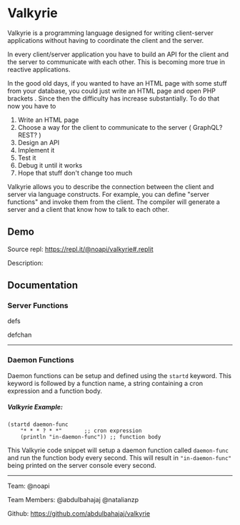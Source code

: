# Valkyrie
Valkyrie is a programming language designed for writing client-server applications without having to coordinate the client and the server.

In every client/server application you have to build an API for the client and the server to communicate with each other. This is becoming more true in reactive applications. 

In the good old days, if you wanted to have an HTML page with some stuff from your database, you could just write an HTML page and open PHP brackets <? and write code to retrieve whatever you want and render it with the HTML page ?>. Since then the difficulty has increase substantially. To do that now you have to 
1. Write an HTML page
2. Choose a way for the client to communicate to the server ( GraphQL? REST? )
3. Design an API 
4. Implement it 
5. Test it
6. Debug it until it works
7. Hope that stuff don't change too much

Valkyrie allows you to describe the connection between the client and server via language constructs. For example, you can define "server functions" and invoke them from the client. The compiler will generate a server and a client that know how to talk to each other.

## Demo
Source repl: https://repl.it/@noapi/valkyrie#.replit

Description:

## Documentation
### Server Functions
defs

defchan

___

### Daemon Functions
Daemon functions can be setup and defined using the ```startd``` keyword. This keyword is followed by a function name, a string containing a cron expression and a function body.

##### Valkyrie Example:
```
(startd daemon-func
    "* * * ? * *"		;; cron expression
    (println "in-daemon-func"))	;; function body
```
This Valkyrie code snippet will setup a daemon function called ```daemon-func``` and run the function body every second. This will result in ```"in-daemon-func"``` being printed on the server console every second.
___


Team: @noapi

Team Members: @abdulbahajaj @natalianzp

Github: https://github.com/abdulbahajaj/valkyrie
